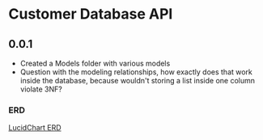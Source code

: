# Customer Database API
## 0.0.1
- Created a Models folder with various models
- Question with the modeling relationships, how exactly does that work inside the database, because wouldn't storing a list inside one column violate 3NF?

### ERD
[LucidChart ERD](https://lucid.app/lucidchart/6bf726a0-909d-40c4-9044-8f9bc8619dd2/edit?viewport_loc=4654%2C-1686%2C2172%2C962%2C0_0&invitationId=inv_352b4d7a-cb04-4169-977f-1bf1eb5c69c9)
